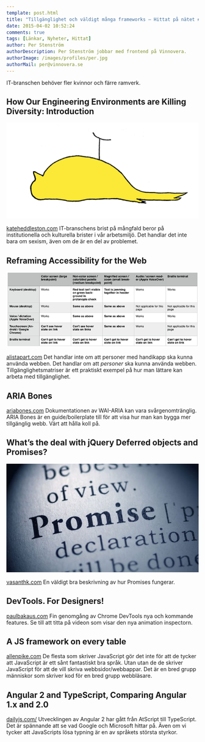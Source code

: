 ```yaml
---
template: post.html
title: "Tillgänglighet och väldigt många frameworks – Hittat på nätet #14"
date: 2015-04-02 10:52:24 
comments: true
tags: [Länkar, Nyheter, Hittat]
author: Per Stenström
authorDescription: Per Stenström jobbar med frontend på Vinnovera.
authorImage: /images/profiles/per.jpg
authorMail: per@vinnovera.se
---
```


IT-branschen behöver fler kvinnor och färre ramverk.
<!--more-->

## How Our Engineering Environments are Killing Diversity: Introduction
![Död kanariefågel](/images/content/posts/hittat-pa-natet-number-14/canary.jpg)

[kateheddleston.com][6] IT-branschens brist på mångfald beror på institutionella och kulturella brister i vår arbetsmiljö. Det handlar det inte bara om sexism, även om de är en del av problemet. 

## Reframing Accessibility for the Web
![Test matris](/images/content/posts/hittat-pa-natet-number-14/test-matrix-edit.png)

[alistapart.com][5] Det handlar inte om att personer med handikapp ska kunna använda webben. Det handlar om att *personer* ska kunna använda webben. Tillgänglighetsmatriser är ett praktiskt exempel på hur man lättare kan arbeta med tillgänglighet.

## ARIA Bones
[ariabones.com][3] Dokumentationen av WAI-ARIA kan vara svårgenomtränglig. ARIA Bones är en guide/boilerplate till för att visa hur man kan bygga mer tillgänglig webb. Värt att hålla koll på.

## What’s the deal with jQuery Deferred objects and Promises?
![Promise citat](/images/content/posts/hittat-pa-natet-number-14/promise.jpg)

[vasanthk.com][4] En väldigt bra beskrivning av hur Promises fungerar. 

## DevTools. For Designers!
[paulbakaus.com][1] Fin genomgång av Chrome DevTools nya och kommande features. Se till att titta på videon som visar den nya animation inspectorn. 

## A JS framework on every table
[allenpike.com][7] De flesta som skriver JavaScript gör det inte för att de tycker att JavaScript är ett sånt fantastiskt bra språk. Utan utan de de skriver JavaScript för att de vill skriva webbsidor/webbappar. Det är en bred grupp människor som skriver kod för en bred grupp webbläsare.

## Angular 2 and TypeScript, Comparing Angular 1.x and 2.0
[dailyjs.com/][0] Utvecklingen av Angular 2 har gått från AtScript till TypeScript. Det är spännande att se vad Google och Microsoft hittar på. Även om vi tycker att JavaScripts lösa typning är en av språkets största styrkor. 

[0]: http://dailyjs.com/2015/03/06/typekit-angular/
[1]: https://paulbakaus.com/2015/03/05/devtools-for-designers/
[3]: http://ariabones.com/
[4]: http://www.vasanthk.com/jquery-promises-and-deferred-objects/
[5]: http://alistapart.com/article/reframing-accessibility-for-the-web
[6]: https://www.kateheddleston.com/blog/how-our-engineering-environments-are-killing-diversity-introduction
[7]: http://www.allenpike.com/2015/javascript-framework-fatigue/
